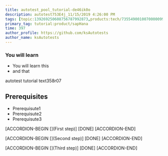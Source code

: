 ```yaml
---
title: autotest_pool_tutorial-de46ik0o
description: autotest753E4j_11/15/2019 4:26:00 PM
tags: [topic:139269250608756787992873,products:tech/73554900100700000996,tutorial:experience/advanced]
primary_tag: tutorial:product/sapHana
time: 397
author_profile: https://github.com/ksAutotests
author_name: ksAutotests
---
```

### You will learn
- You will learn this
- and that

autotest tutorial text358r07

## Prerequisites
- Prerequisute1
- Prerequisute2
- Prerequisute3

[ACCORDION-BEGIN [](First step)]
[DONE]
[ACCORDION-END]

[ACCORDION-BEGIN [](Second step)]
[DONE]
[ACCORDION-END]

[ACCORDION-BEGIN [](Third step)]
[DONE]
[ACCORDION-END]

